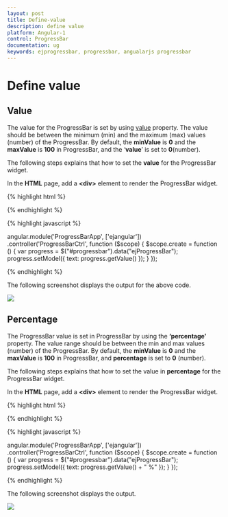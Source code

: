 ```yaml
---
layout: post
title: Define-value
description: define value
platform: Angular-1
control: ProgressBar
documentation: ug
keywords: ejprogressbar, progressbar, angualarjs progressbar
---
```


# Define value

## Value

The value for the ProgressBar is set by using [value](https://help.syncfusion.com/api/js/ejprogressbar#members:value) property. The value should be between the minimum (min) and the maximum (max) values (number) of the ProgressBar. By default, the **minValue** is **0** and the **maxValue** is **100** in ProgressBar, and the ‘**value**’ is set to **0**(number).

The following steps explains that how to set the **value** for the ProgressBar widget.

 In the **HTML** page, add a **&lt;div&gt;** element to render the ProgressBar widget.

{% highlight html %}

<div class="control">
    <div id="progressbar" ej-progressbar e-minvalue="40" e-maxvalue="80" e-value="60" e-height="20" e-width="500" e-create="create"></div>
</div>

{% endhighlight %}

{% highlight javascript %}

angular.module('ProgressBarApp', ['ejangular'])
.controller('ProgressBarCtrl', function ($scope) {
    $scope.create = function () {
        var progress = $("#progressbar").data("ejProgressBar");
        progress.setModel({ text: progress.getValue() });
    }
});

{% endhighlight %}


The following screenshot displays the output for the above code.

![](/js/ProgressBar/Define-value_images/Define-value_img1.png) 



##  Percentage

The ProgressBar value is set in ProgressBar by using the **‘percentage’** property. The value range should be between the min and max values (number) of the ProgressBar. By default, the **minValue** is **0** and the **maxValue** is **100** in ProgressBar, and **percentage** is set to **0** (number).

The following steps explains that how to set the value in **percentage** for the ProgressBar widget. 

In the **HTML** page, add a **&lt;div&gt;** element to render the ProgressBar widget.

{% highlight html %}

   <div class="control">
    <div id="progressbar" ej-progressbar e-minvalue="40" e-maxvalue="80" e-value="60" e-height="20" e-width="500" e-create="create"></div>
   </div>

{% endhighlight %}

{% highlight javascript %}

angular.module('ProgressBarApp', ['ejangular'])
.controller('ProgressBarCtrl', function ($scope) {
    $scope.create = function () {
        var progress = $("#progressbar").data("ejProgressBar");
        progress.setModel({ text: progress.getValue() + " %" });
    }
});       

{% endhighlight %}

The following screenshot displays the output.

![](/js/ProgressBar/Define-value_images/Define-value_img2.png)